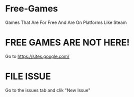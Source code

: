 # Free-Games
Games That Are For Free And Are On Platforms Like Steam
#  FREE GAMES ARE NOT HERE!
Go to https://sites.google.com/
# FILE ISSUE
Go to the issues tab and clik "New Issue"
